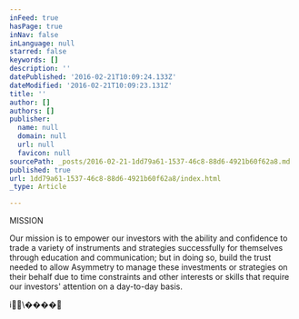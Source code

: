 ```yaml
---
inFeed: true
hasPage: true
inNav: false
inLanguage: null
starred: false
keywords: []
description: ''
datePublished: '2016-02-21T10:09:24.133Z'
dateModified: '2016-02-21T10:09:23.131Z'
title: ''
author: []
authors: []
publisher:
  name: null
  domain: null
  url: null
  favicon: null
sourcePath: _posts/2016-02-21-1dd79a61-1537-46c8-88d6-4921b60f62a8.md
published: true
url: 1dd79a61-1537-46c8-88d6-4921b60f62a8/index.html
_type: Article

---
```

MISSION

Our mission is to empower our
investors with the ability and confidence to trade a variety of instruments and
strategies successfully for themselves through education and communication; but
in doing so, build the trust needed to allow Asymmetry to manage these investments
or strategies on their behalf due to time constraints and other interests or
skills that require our investors' attention on a day-to-day basis.

i\\����